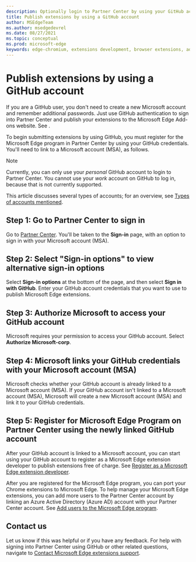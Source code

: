 ```yaml
---
description: Optionally login to Partner Center by using your GitHub account credentials.
title: Publish extensions by using a GitHub account
author: MSEdgeTeam
ms.author: msedgedevrel
ms.date: 08/27/2021
ms.topic: conceptual
ms.prod: microsoft-edge
keywords: edge-chromium, extensions development, browser extensions, add-ons, partner center, developer
---
```

# Publish extensions by using a GitHub account

If you are a GitHub user, you don't need to create a new Microsoft account and remember additional passwords.  Just use GitHub authentication to sign into Partner Center and publish your extensions to the Microsoft Edge Add-ons website.  See [](publish-extension.md).

To begin submitting extensions by using GitHub, you must register for the Microsoft Edge program in Partner Center by using your GitHub credentials.  You'll need to link to a Microsoft account (MSA), as follows.

> [!NOTE]
> Currently, you can only use your _personal_ GitHub account to login to Partner Center.  You cannot use your _work_ account on GitHub to log in, because that is not currently supported.

This article discusses several types of accounts; for an overview, see [Types of accounts mentioned](create-dev-account.md#types-of-accounts-mentioned).


<!-- ====================================================================== -->
## Step 1: Go to Partner Center to sign in

Go to [Partner Center][MicrosoftPartnerCenter].  You'll be taken to the **Sign-in** page, with an option to sign in with your Microsoft account (MSA).


<!-- ====================================================================== -->
## Step 2: Select "Sign-in options" to view alternative sign-in options

Select **Sign-in options** at the bottom of the page, and then select **Sign in with GitHub**.  Enter your GitHub account credentials that you want to use to publish Microsoft Edge extensions.


<!-- ====================================================================== -->
## Step 3: Authorize Microsoft to access your GitHub account

Microsoft requires your permission to access your GitHub account.  Select **Authorize Microsoft-corp**.


<!-- ====================================================================== -->
## Step 4: Microsoft links your GitHub credentials with your Microsoft account (MSA)

Microsoft checks whether your GitHub account is already linked to a Microsoft account (MSA).  If your GitHub account isn't linked to a Microsoft account (MSA), Microsoft will create a new Microsoft account (MSA) and link it to your GitHub credentials.


<!-- ====================================================================== -->
## Step 5: Register for Microsoft Edge Program on Partner Center using the newly linked GitHub account

After your GitHub account is linked to a Microsoft account, you can start using your GitHub account to register as a Microsoft Edge extension developer to publish extensions free of charge.  See [Register as a Microsoft Edge extension developer](create-dev-account.md).

After you are registered for the Microsoft Edge program, you can port your Chrome extensions to Microsoft Edge.  To help manage your Microsoft Edge extensions, you can add more users to the Partner Center account by linking an Azure Active Directory (Azure AD) account with your Partner Center account.  See [Add users to the Microsoft Edge program](aad-account.md).


<!-- ====================================================================== -->
## Contact us

Let us know if this was helpful or if you have any feedback.  For help with signing into Partner Center using GitHub or other related questions, navigate to [Contact Microsoft Edge extensions support](contact-extensions-team.md).


<!-- ====================================================================== -->
<!-- links -->
[MicrosoftPartnerCenter]: https://partner.microsoft.com "Partner Center"
